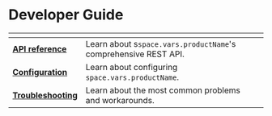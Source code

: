 # Developer Guide


<table data-view="cards" data-full-width="false">
<thead>
<tr>
<th></th>
<th></th>
<th data-hidden data-card-cover data-type="files"></th>
<th data-hidden data-card-target data-type="content-ref"></th>
</tr>
</thead>
<tbody>
<tr>
<td><a href="developer-guide/api-reference"><strong>API reference</strong></a></td>
<td>Learn about s<code class="expression">space.vars.productName</code>'s comprehensive REST API.</td>
<td></td>
<td></td>
</tr>
<tr><td><a href="developer-guide/configuration"><strong>Configuration</strong></a></td>
<td>Learn about configuring <code class="expression">space.vars.productName</code>.</td>
<td></td>
<td></td>
</tr>
<tr><td><a href="developer-guide/troubleshooting"><strong>Troubleshooting</strong></a></td>
<td>Learn about the most common problems and workarounds.</td>
<td></td>
<td></td>
</tr>
</tbody></table>